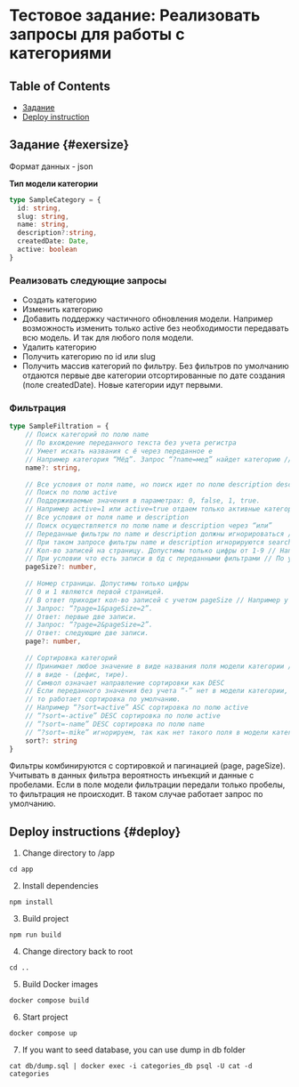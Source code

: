 # Тестовое задание: Реализовать запросы для работы с категориями

## Table of Contents

- [Задание](#exercise)
- [Deploy instruction](#deploy)

## Задание {#exersize}

Формат данных - json

**Тип модели категории**

```typescript
type SampleCategory = {
  id: string,
  slug: string,
  name: string,
  description?:string,
  createdDate: Date, 
  active: boolean
}
```

### Реализовать следующие запросы

- Создать категорию
- Изменить категорию
- Добавить поддержку частичного обновления модели. Например возможность изменить только active без необходимости передавать всю модель. И так для любого поля модели.
- Удалить категорию
- Получить категорию по id или slug
- Получить массив категорий по фильтру. Без фильтров по умолчанию отдаются первые две категории отсортированные по дате создания (поле createdDate). Новые категории идут первыми.

### Фильтрация

```typescript
type SampleFiltration = {
    // Поиск категорий по полю name
    // По вхождение переданного текста без учета регистра
    // Умеет искать названия с ё через переданное е
    // Например категория “Мёд”. Запрос “?name=мед” найдет категорию // Мёд
    name?: string,
  
    // Все условия от поля name, но поиск идет по полю description description?: string,
    // Поиск по полю active
    // Поддерживаемые значения в параметрах: 0, false, 1, true.
    // Например active=1 или active=true отдаем только активные категории // active=0 или active=false отдаем только неактивные категории active?: string,
    // Все условия от поля name и description
    // Поиск осуществляется по полю name и description через “или”
    // Переданные фильтры по name и description должны игнорироваться // Например ?name=тапочки&description=текст&search=мед
    // При таком запросе фильтры name и description игнорируются search?:string,
    // Кол-во записей на страницу. Допустимы только цифры от 1-9 // Например pageSize=1. В ответе увидим только одну запись, // т.е одну категория.
    // При условии что есть записи в бд с переданными фильтрами // По умолчанию 2
    pageSize?: number,
  
    // Номер страницы. Допустимы только цифры
    // 0 и 1 являются первой страницей.
    // В ответ приходит кол-во записей с учетом pageSize // Например у нас в бд есть 4 записи(категории)
    // Запрос: “?page=1&pageSize=2”.
    // Ответ: первые две записи.
    // Запрос: “?page=2&pageSize=2”.
    // Ответ: следующие две записи.
    page?: number,
  
    // Сортировка категорий
    // Принимает любое значение в виде названия поля модели категории // и необязательного символа направления сортировки
    // в виде - (дефис, тире).
    // Символ означает направление сортировки как DESC
    // Если переданного значения без учета “-” нет в модели категории,
    // то работает сортировка по умолчанию.
    // Например “?sort=active” ASC сортировка по полю active
    // “?sort=-active” DESC сортировка по полю active
    // “?sort=-name” DESC сортировка по полю name
    // “?sort=-mike” игнорируем, так как нет такого поля в модели категории // По умолчанию sort=-createdDate
    sort?: string
}
```

Фильтры комбинируются с сортировкой и пагинацией (page, pageSize). Учитывать в данных фильтра вероятность инъекций и данные с пробелами. Если в поле модели фильтрации передали только пробелы, то фильтрация не происходит. В таком случае работает запрос по умолчанию.

## Deploy instructions {#deploy}

1. Change directory to /app

`cd app`

2. Install dependencies

`npm install`

3. Build project

`npm run build`

4. Change directory back to root

`cd ..`

5. Build Docker images

`docker compose build`

6. Start project

`docker compose up`

7. If you want to seed database, you can use dump in db folder

`cat db/dump.sql | docker exec -i categories_db psql -U cat -d categories`
